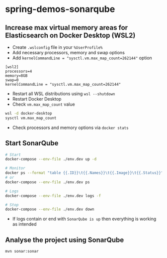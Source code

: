 # spring-demos-sonarqube

## Increase max virtual memory areas for Elasticsearch on Docker Desktop (WSL2)

- Create `.wslconfig` file in your `%UserProfile%`
- Add necessary processors, memory and swap options
- Add `kernelCommandLine = "sysctl.vm.max_map_count=262144"` option

```
[wsl2]
processors=4
memory=8GB
swap=0
kernelCommandLine = "sysctl.vm.max_map_count=262144"
```

- Restart all WSL distributions using `wsl --shutdown`
- Restart Docker Desktop
- Check `vm.max_map_count` value 

```bash
wsl -d docker-desktop
sysctl vm.max_map_count
```

- Check processors and memory options via `docker stats`

## Start SonarQube

```bash
# Start
docker-compose --env-file ./env.dev up -d

# Monitor
docker ps --format "table {{.ID}}\t{{.Names}}\t{{.Image}}\t{{.Status}}"
# or
docker-compose --env-file ./env.dev ps

# Logs
docker-compose --env-file ./env.dev logs -f

# Stop
docker-compose --env-file ./env.dev down
```

- If logs contain or end with `SonarQube is up` then everything is working as intended

## Analyse the project using SonarQube

```maven
mvn sonar:sonar
```
